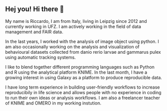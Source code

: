## Hej you! Hi there 👋
My name is Riccardo, I am from Italy, living in Leipzig since 2012 and currently working in UFZ. I am actively working in the field of data management and FAIR data. 

In the last years, I worked with the analysis of image object using python. I am also occasionally working on the analysis and visualization of behavioural datasets collected from danio rerio larvae and gammarus pulex using automatic tracking systems.

I like to blend together different programming languages such as Python and R using the analytical platform KNIME. In the last month, I have a growing interest in using Galaxy as a platform to produce reproducible data.

I  have long term experience in building user-friendly workflows to increase reproducibily in life science and allows people with no experience in coding to run their own ideas or analysis workflows. I am also a freelancer teacher of KNIME and OMERO in my working instution.
